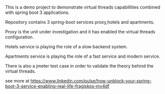 This is a demo project to demonstrate virtual threads capabillities combined with spring boot 3 applications. 

Repository contains  3 spring-boot services proxy,hotels and apartments. 

Proxy is the unit under investigation and it has enabled the virtual threads configuration.

Hotels service is playing the role of a slow backend system.

Apartments service is playing the role of a fast service and modern service.

There is also a jmeter test case in order to validate the theory behind the virtual threads.

see more at https://www.linkedin.com/pulse/how-unblock-your-spring-boot-3-service-enabling-real-life-fragiskos-mv4df